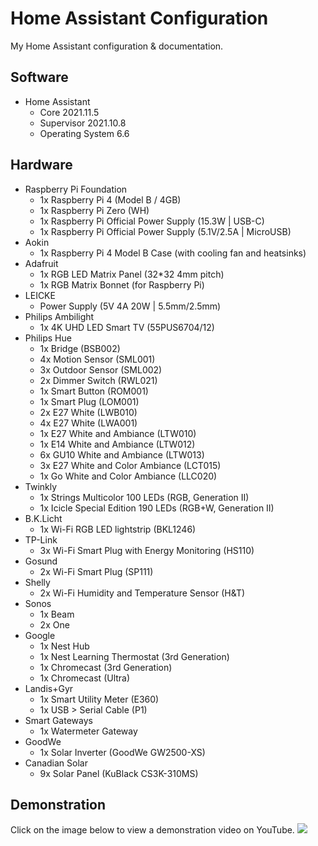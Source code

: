 # Home Assistant Configuration
My Home Assistant configuration & documentation.

## Software
- Home Assistant
    - Core 2021.11.5
    - Supervisor 2021.10.8
    - Operating System 6.6

## Hardware
- Raspberry Pi Foundation
    - 1x Raspberry Pi 4 (Model B / 4GB)
    - 1x Raspberry Pi Zero (WH)
    - 1x Raspberry Pi Official Power Supply (15.3W | USB-C)
    - 1x Raspberry Pi Official Power Supply (5.1V/2.5A | MicroUSB)
- Aokin
    - 1x Raspberry Pi 4 Model B Case (with cooling fan and heatsinks)
- Adafruit
    - 1x RGB LED Matrix Panel (32*32 4mm pitch)
    - 1x RGB Matrix Bonnet (for Raspberry Pi)
- LEICKE
    - Power Supply (5V 4A 20W | 5.5mm/2.5mm)
- Philips Ambilight
    - 1x 4K UHD LED Smart TV (55PUS6704/12)
- Philips Hue
    - 1x Bridge (BSB002)
    - 4x Motion Sensor (SML001)
    - 3x Outdoor Sensor (SML002)
    - 2x Dimmer Switch (RWL021)
    - 1x Smart Button (ROM001)
    - 1x Smart Plug (LOM001)
    - 2x E27 White (LWB010)
    - 4x E27 White (LWA001)
    - 1x E27 White and Ambiance (LTW010)
    - 1x E14 White and Ambiance (LTW012)
    - 6x GU10 White and Ambiance (LTW013)
    - 3x E27 White and Color Ambiance (LCT015)
    - 1x Go White and Color Ambiance (LLC020)
- Twinkly
    - 1x Strings Multicolor 100 LEDs (RGB, Generation II)
    - 1x Icicle Special Edition 190 LEDs (RGB+W, Generation II)
- B.K.Licht
    - 1x Wi-Fi RGB LED lightstrip (BKL1246)
- TP-Link
    - 3x Wi-Fi Smart Plug with Energy Monitoring (HS110)
- Gosund
    - 2x Wi-Fi Smart Plug (SP111)
- Shelly
    - 2x Wi-Fi Humidity and Temperature Sensor (H&T)
- Sonos
    - 1x Beam
    - 2x One
- Google
    - 1x Nest Hub
    - 1x Nest Learning Thermostat (3rd Generation)
    - 1x Chromecast (3rd Generation)
    - 1x Chromecast (Ultra)
- Landis+Gyr
    - 1x Smart Utility Meter (E360)
    - 1x USB > Serial Cable (P1)
- Smart Gateways
    - 1x Watermeter Gateway
- GoodWe 
    - 1x Solar Inverter (GoodWe GW2500-XS)
- Canadian Solar
    - 9x Solar Panel (KuBlack CS3K-310MS)

## Demonstration
Click on the image below to view a demonstration video on YouTube.
[![](http://img.youtube.com/vi/VtE0kFGLAp8/0.jpg)](http://www.youtube.com/watch?v=VtE0kFGLAp8 "View demonstration on YouTube")
